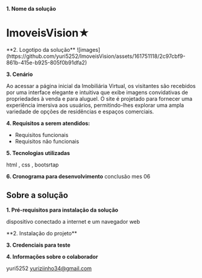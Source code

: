 
**1. Nome da solução**
<h1>ImoveisVision&#9733;</h1>
**2. Logotipo da solução**
<src>![images](https://github.com/yuri5252/ImoveisVision/assets/161751118/2c97cbf9-861b-415e-b925-805f0b91dfa2)
</src>
   
**3. Cenário**
   <p>Ao acessar a página inicial da Imobiliária Virtual, os visitantes são recebidos por uma interface elegante e intuitiva que exibe imagens convidativas de propriedades à venda e para aluguel. O site é projetado para fornecer uma experiência imersiva aos usuários, permitindo-lhes explorar uma ampla variedade de opções de residências e espaços comerciais.</p>

**4. Requisitos a serem atendidos:**
* Requisitos funcionais
* Requisitos não funcionais
  
**5. Tecnologias utilizadas**
<p> html , css , bootsrtap</p>

**6. Cronograma para desenvolvimento**
conclusão mes 06

## Sobre a solução
**1. Pré-requisitos para instalação da solução**
<p>dispositivo conectado a internet e um navegador web</p>
**2. Instalação do projeto**

**3. Credenciais para teste**

**4. Informações sobre o colaborador**

yuri5252
<a>yuriziinho34@gmail.com</a>
